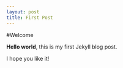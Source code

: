 ```yaml
---
layout: post
title: First Post
---
```


#Welcome

**Hello world**, this is my first Jekyll blog post.

I hope you like it!
